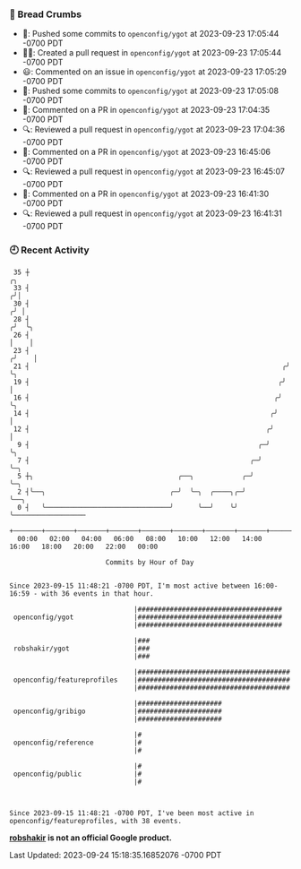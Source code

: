 ### 🍞 Bread Crumbs

 * 🚢: Pushed some commits to `openconfig/ygot` at 2023-09-23 17:05:44 -0700 PDT
 * ✍🏼: Created a pull request in `openconfig/ygot` at 2023-09-23 17:05:44 -0700 PDT
 * 😃: Commented on an issue in `openconfig/ygot` at 2023-09-23 17:05:29 -0700 PDT
 * 🚢: Pushed some commits to `openconfig/ygot` at 2023-09-23 17:05:08 -0700 PDT
 * 💬: Commented on a PR in  `openconfig/ygot` at 2023-09-23 17:04:35 -0700 PDT
 * 🔍: Reviewed a pull request in  `openconfig/ygot` at 2023-09-23 17:04:36 -0700 PDT
 * 💬: Commented on a PR in  `openconfig/ygot` at 2023-09-23 16:45:06 -0700 PDT
 * 🔍: Reviewed a pull request in  `openconfig/ygot` at 2023-09-23 16:45:07 -0700 PDT
 * 💬: Commented on a PR in  `openconfig/ygot` at 2023-09-23 16:41:30 -0700 PDT
 * 🔍: Reviewed a pull request in  `openconfig/ygot` at 2023-09-23 16:41:31 -0700 PDT

### 🕘 Recent Activity
```
 35 ┼                                                                    ╭╮
 33 ┤                                                                   ╭╯│
 30 ┤                                                                  ╭╯ │
 28 ┤                                                                 ╭╯  ╰╮
 26 ┤                                                                 │    │
 23 ┤                                                                ╭╯    │
 21 ┤                                                               ╭╯     ╰╮
 19 ┤                                                              ╭╯       │
 16 ┤                                                             ╭╯        ╰╮
 14 ┤                                                            ╭╯          │
 12 ┤                                                           ╭╯           │
  9 ┤                                                         ╭─╯            ╰╮
  7 ┤                                                       ╭─╯               ╰─╮
  5 ┼╮                                    ╭──╮            ╭─╯                   ╰─╮
  2 ┤╰──╮                               ╭─╯  ╰─╮  ╭────╮╭─╯                       ╰──╮
  0 ┤   ╰───────────────────────────────╯      ╰──╯    ╰╯                            ╰──────────────────
    +───────+───────+───────+───────+───────+───────+───────+───────+───────+───────+───────+───────+────
  00:00   02:00   04:00   06:00   08:00   10:00   12:00   14:00   16:00   18:00   20:00   22:00   00:00   

						Commits by Hour of Day


Since 2023-09-15 11:48:21 -0700 PDT, I'm most active between 16:00-16:59 - with 36 events in that hour.

```



```
                               |####################################
 openconfig/ygot               |####################################
                               |####################################

                               |###
 robshakir/ygot                |###
                               |###

                               |######################################
 openconfig/featureprofiles    |######################################
                               |######################################

                               |#####################
 openconfig/gribigo            |#####################
                               |#####################

                               |#
 openconfig/reference          |#
                               |#

                               |#
 openconfig/public             |#
                               |#



Since 2023-09-15 11:48:21 -0700 PDT, I've been most active in openconfig/featureprofiles, with 38 events.

```
**[robshakir](mailto:robjs@google.com) is not an official Google product.**  


Last Updated: 2023-09-24 15:18:35.16852076 -0700 PDT
